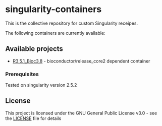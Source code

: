 # singularity-containers
This is the collective repository for custom Singularity receipes.

The following containers are currently available:
## Available projects

* [R3.5.1_Bioc3.8](R3.5.1_Bioc3.8/LICENSE) - bioconductor/release_core2 dependent container

### Prerequisites

Tested on singularity version 2.5.2

## License

This project is licensed under the GNU General Public License v3.0 - see the [LICENSE](LICENSE) file for details
